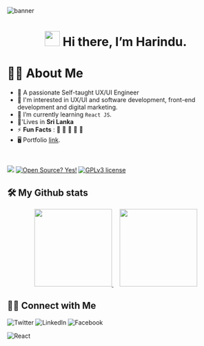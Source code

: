 ![banner](https://github.com/harindujayakody/harindujayakody/assets/9878813/1d37af27-0792-4f8f-a399-d4be0f22b5bc)

<h1 align="center">
<img src="https://media.giphy.com/media/hvRJCLFzcasrR4ia7z/giphy.gif" width="35"> Hi there, I’m Harindu.
</h1>

# 👩‍💻 About Me
- 🌱 A passionate Self-taught UX/UI Engineer
- 👯 I'm interested in UX/UI and software development, front-end development and digital marketing.
- 💬 I’m currently learning `React JS`.
- 🏡'Lives in **Sri Lanka**
- ⚡ **Fun Facts** : 🍕 🏉 🏏 🎥 🚞
- 🖥️ Portfolio [link](https://webflow.io/).
<br>

![](https://komarev.com/ghpvc/?username=harindujayakody&color=brightgreen) [![Open Source? Yes!](https://badgen.net/badge/Open%20Source%20%3F/Yes%21/blue?icon=github)](https://github.com/Naereen/badges/) [![GPLv3 license](https://img.shields.io/badge/License-GPLv3-blue.svg)](http://perso.crans.org/besson/LICENSE.html)

## 🛠️ My Github stats

<p align="center">
  <a href="https://github.com/KavidiDeSilva">
    <img height="180em" src="https://github-readme-stats.vercel.app/api?username=harindujayakody&theme=dracula"/>
  </a>
  <span style="margin-left: 5px;"></span>
  <img height="180em" style="margin-left: 10px;" src="https://github-readme-stats.vercel.app/api/top-langs/?username=harindujayakody&layout=compact&langs_count=7&theme=dark"/>
</p>


## 🤝🏻 Connect with Me
![Twitter](https://img.shields.io/badge/Twitter-%231DA1F2.svg?style=for-the-badge&logo=Twitter&logoColor=white) ![LinkedIn](https://img.shields.io/badge/linkedin-%230077B5.svg?style=for-the-badge&logo=linkedin&logoColor=white) ![Facebook](https://img.shields.io/badge/Facebook-%231877F2.svg?style=for-the-badge&logo=Facebook&logoColor=white)


![React](https://img.shields.io/badge/react-%2320232a.svg?style=for-the-badge&logo=react&logoColor=%2361DAFB)

<!--
**harindujayakody/harindujayakody** is a ✨ _special_ ✨ repository because its `README.md` (this file) appears on your GitHub profile.

Here are some ideas to get you started:

- 🔭 I’m currently working on ...
- 🌱 I’m currently learning ...
- 👯 I’m looking to collaborate on ...
- 🤔 I’m looking for help with ...
- 💬 Ask me about ...
- 📫 How to reach me: ...
- 😄 Pronouns: ...
- ⚡ Fun fact: ...



